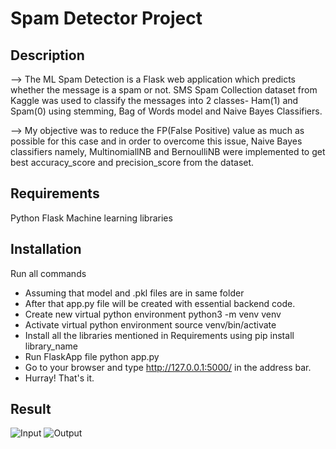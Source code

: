 # Spam Detector Project

## Description
--> The ML Spam Detection is a Flask web application which predicts whether the message is a spam or not. SMS Spam Collection dataset from Kaggle was used to classify the messages into 2 classes- Ham(1) and Spam(0) using stemming, Bag of Words model and Naive Bayes Classifiers.

--> My objective was to reduce the FP(False Positive) value as much as possible for this case and in order to overcome this issue, Naive Bayes classifiers namely, MultinomiallNB and BernoulliNB were implemented to get best accuracy_score and precision_score from the dataset.

## Requirements
Python
Flask
Machine learning libraries

## Installation
Run all commands

* Assuming that model and .pkl files are in same folder
* After that app.py file will be created with essential backend code.
* Create new virtual python environment python3 -m venv venv
* Activate virtual python environment source venv/bin/activate
* Install all the libraries mentioned in Requirements using pip install library_name
* Run FlaskApp file python app.py
* Go to your browser and type http://127.0.0.1:5000/ in the address bar.
* Hurray! That's it.

## Result

![Input](</images/Screenshot (408).png>) ![Output](</images/Screenshot (409).png>)


